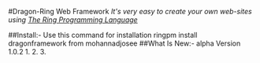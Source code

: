 #Dragon-Ring Web Framework
_It's very easy to create your own web-sites using [The Ring Programming Language](http://ring-lang.net)_

##Install:-
	Use this command for installation 
	ringpm install dragonframework from mohannadjosee
##What Is New:-
	alpha Version 1.0.2
		1.
		2.
		3.
